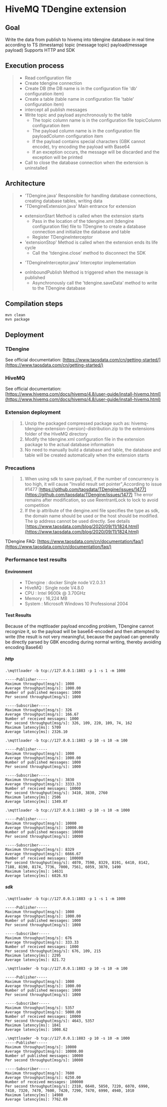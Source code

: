 # HiveMQ TDengine extension

## Goal
Write the data from publish to hivemq into tdengine database in real time according to TS (timestamp) topic (message topic) payload(message payload)
Supports HTTP and SDK

## Execution process
> + Read configuration file
> + Create tdengine connection
> + Create DB (the DB name is in the configuration file 'db' configuration item)
> + Create a table (table name in configuration file 'table' configuration item)
> + intercept  all publish messages
> + Write topic and payload asynchronously to the table
>   - The topic column name is in the configuration file topicColumn configuration item
>   - The payload column name is in the configuration file payloadColumn configuration item
>   - If the payload contains special characters (GBK cannot encode), try encoding the payload with Base64
>   - If an exception occurs, the message will be discarded and the exception will be printed
> + Call to close the database connection when the extension is uninstalled

## Architecture
> + 'TDengine.java' Responsible for handling database connections, creating database tables, writing data
> + 'TDengineExtension.java' Main entrance for extension 
>  - extensionStart Method is called when the extension starts
>    * Pass in the location of the tdengine.xml (tdengine configuration file) file to TDengine to create a database connection and initialize the database and table
>    * Register TDengineInterceptor
>  - 'extensionStop' Method is called when the extension ends its life cycle
>    * Call the 'tdengine.close' method to disconnect the SDK
> + 'TDengineInterceptor.java' Interceptor implementation
>  - onInboundPublish Method is triggered when the message is published
>    * Asynchronously call the 'tdengine.saveData' method to write to the TDengine database

## Compilation steps
```shell script
mvn clean
mvn package
```

## Deployment
### TDengine 
See official documentation: [https://www.taosdata.com/cn/getting-started/](https://www.taosdata.com/cn/getting-started/)

### HiveMQ
See official documentation: [https://www.hivemq.com/docs/hivemq/4.8/user-guide/install-hivemq.html](https://www.hivemq.com/docs/hivemq/4.8/user-guide/install-hivemq.html)

### Extension deployment
> 1. Unzip the packaged compressed package such as: hivemq-tdengine-extension-{version}-distribution.zip to the extensions folder of the HiveMQ directory
> 2. Modify the tdengine.xml configuration file in the extension package to the actual database information  
> 3. No need to manually build a database and table, the database and table will be created automatically when the extension starts

### Precautions
> 1. When using sdk to save payload, if the number of concurrency is too high, it will cause "Invalid result set pointer",According to issue #1477 [https://github.com/taosdata/TDengine/issues/1477](https://github.com/taosdata/TDengine/issues/1477) The error remains after modification, so use ReentrantLock to lock to avoid competition
> 2. If the ip attribute of the dengine.xml file specifies the type as sdk, the domain name should be used or the host should be modified. The ip address cannot be used directly. See details [https://www.taosdata.com/blog/2020/09/11/1824.html](https://www.taosdata.com/blog/2020/09/11/1824.html)

TDengine FAQ: [https://www.taosdata.com/cn/documentation/faq/](https://www.taosdata.com/cn/documentation/faq/)

### Performance test results
#### Environment
> * TDengine : docker Single node  V2.0.3.1
> * HiveMQ : Single node V4.8.0
> * CPU : Intel 9600k @ 3.70GHz
> * Memory : 16,224 MB
> * System : Microsoft Windows 10 Professional 2004
#### Test Results
Because of the mqttloader payload encoding problem, TDengine cannot recognize it, so the payload will be base64-encoded and then attempted to write (the result is not very meaningful, because the payload can generally be directly parsed by GBK encoding during normal writing, thereby avoiding encoding Base64)
##### http

```shell script
.\mqttloader -b tcp://127.0.0.1:1883 -p 1 -s 1 -m 1000

-----Publisher-----
Maximum throughput[msg/s]: 1000
Average throughput[msg/s]: 1000.00
Number of published messages: 1000
Per second throughput[msg/s]: 1000

-----Subscriber-----
Maximum throughput[msg/s]: 326
Average throughput[msg/s]: 166.67
Number of received messages: 1000
Per second throughput[msg/s]: 326, 109, 220, 109, 74, 162
Maximum latency[ms]: 5709
Average latency[ms]: 2326.10
```

```shell script
.\mqttloader -b tcp://127.0.0.1:1883 -p 10 -s 10 -m 100

-----Publisher-----
Maximum throughput[msg/s]: 1000
Average throughput[msg/s]: 1000.00
Number of published messages: 1000
Per second throughput[msg/s]: 1000

-----Subscriber-----
Maximum throughput[msg/s]: 3830
Average throughput[msg/s]: 3333.33
Number of received messages: 10000
Per second throughput[msg/s]: 3410, 3830, 2760
Maximum latency[ms]: 2506
Average latency[ms]: 1349.07
```

```shell script
.\mqttloader -b tcp://127.0.0.1:1883 -p 10 -s 10 -m 1000

-----Publisher-----
Maximum throughput[msg/s]: 10000
Average throughput[msg/s]: 10000.00
Number of published messages: 10000
Per second throughput[msg/s]: 10000

-----Subscriber-----
Maximum throughput[msg/s]: 8329
Average throughput[msg/s]: 6666.67
Number of received messages: 100000
Per second throughput[msg/s]: 4070, 7590, 8329, 8191, 6410, 8142, 7188, 8190, 8174, 7736, 7000, 7561, 6059, 3870, 1490
Maximum latency[ms]: 14631
Average latency[ms]: 6826.93
```

##### sdk

```shell script
.\mqttloader -b tcp://127.0.0.1:1883 -p 1 -s 1 -m 1000

-----Publisher-----
Maximum throughput[msg/s]: 1000
Average throughput[msg/s]: 1000.00
Number of published messages: 1000
Per second throughput[msg/s]: 1000

-----Subscriber-----
Maximum throughput[msg/s]: 676
Average throughput[msg/s]: 333.33
Number of received messages: 1000
Per second throughput[msg/s]: 676, 109, 215
Maximum latency[ms]: 2295
Average latency[ms]: 821.72
```

```shell script
.\mqttloader -b tcp://127.0.0.1:1883 -p 10 -s 10 -m 100

-----Publisher-----
Maximum throughput[msg/s]: 1000
Average throughput[msg/s]: 1000.00
Number of published messages: 1000
Per second throughput[msg/s]: 1000

-----Subscriber-----
Maximum throughput[msg/s]: 5357
Average throughput[msg/s]: 5000.00
Number of received messages: 10000
Per second throughput[msg/s]: 4643, 5357
Maximum latency[ms]: 1841
Average latency[ms]: 1008.62
```

```shell script
.\mqttloader -b tcp://127.0.0.1:1883 -p 10 -s 10 -m 1000
-----Publisher-----
Maximum throughput[msg/s]: 10000
Average throughput[msg/s]: 10000.00
Number of published messages: 10000
Per second throughput[msg/s]: 10000

-----Subscriber-----
Maximum throughput[msg/s]: 7600
Average throughput[msg/s]: 6250.00
Number of received messages: 100000
Per second throughput[msg/s]: 2310, 6640, 5850, 7220, 6070, 6990, 7410, 7320, 7470, 7600, 7420, 7290, 7470, 6990, 4940, 1010
Maximum latency[ms]: 14980
Average latency[ms]: 7762.69
```
